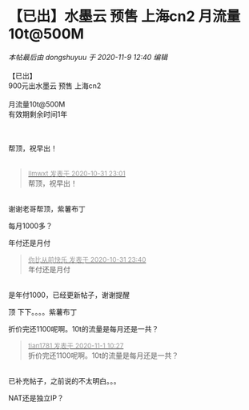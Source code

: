 # 【已出】水墨云 预售 上海cn2 月流量10t@500M


<i class="pstatus"> 本帖最后由 dongshuyuu 于 2020-11-9 12:40 编辑 </i><br />
<br />
【已出】<br />
900元出水墨云 预售 上海cn2<br />
<br />
月流量10t@500M<br />
有效期剩余时间1年<br />
<br />
<br />


帮顶，祝早出！<br />
<br />
<img src="static/image/smiley/default/time.gif" smilieid="15" border="0" alt="" /><img src="static/image/smiley/default/time.gif" smilieid="15" border="0" alt="" /><img src="static/image/smiley/default/time.gif" smilieid="15" border="0" alt="" />

<div class="quote"><blockquote><font size="2"><a href="https://www.hostloc.com/forum.php?mod=redirect&amp;goto=findpost&amp;pid=9383084&amp;ptid=760772" target="_blank"><font color="#999999">llmwxt 发表于 2020-10-31 23:01</font></a></font><br />
帮顶，祝早出！</blockquote></div><br />
谢谢老哥帮顶，紫薯布丁

每月1000多？

年付还是月付

<div class="quote"><blockquote><font size="2"><a href="https://www.hostloc.com/forum.php?mod=redirect&amp;goto=findpost&amp;pid=9383220&amp;ptid=760772" target="_blank"><font color="#999999">你比从前快乐 发表于 2020-10-31 23:40</font></a></font><br />
年付还是月付</blockquote></div><br />
是年付1000，已经更新帖子，谢谢提醒

顶 下下。。。。紫薯布丁

折价完还1100呢啊。10t的流量是每月还是一共？

<div class="quote"><blockquote><font size="2"><a href="https://www.hostloc.com/forum.php?mod=redirect&amp;goto=findpost&amp;pid=9384007&amp;ptid=760772" target="_blank"><font color="#999999">tian1781 发表于 2020-11-1 10:27</font></a></font><br />
折价完还1100呢啊。10t的流量是每月还是一共？</blockquote></div><br />
已补充帖子，之前说的不太明白。。。<img src="static/image/smiley/default/lol.gif" smilieid="12" border="0" alt="" />

NAT还是独立IP？
